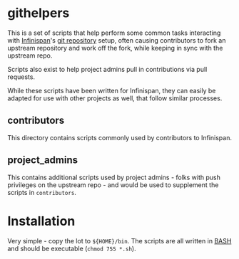 # githelpers 

This is a set of scripts that help perform some common tasks
interacting with [Infinispan](http://www.infinispan.org)'s [git repository](http://github.com/infinispan/infinispan) setup, often
causing contributors to fork an upstream repository and work
off the fork, while keeping in sync with the upstream repo.

Scripts also exist to help project admins pull in contributions
via pull requests.

While these scripts have been written for Infinispan, they can
easily be adapted for use with other projects as well, that
follow similar processes.

## contributors

This directory contains scripts commonly used by contributors
to Infinispan.

## project_admins

This contains additional scripts used by project admins - folks
with push privileges on the upstream repo - and would be used
to supplement the scripts in ``contributors``.

# Installation

Very simple - copy the lot to ``${HOME}/bin``.  The scripts are all 
written in [BASH][] and should 
be executable (``chmod 755 *.sh``).
 
[BASH]: http://en.wikipedia.org/wiki/Bash_(Unix_shell) "BASH"
